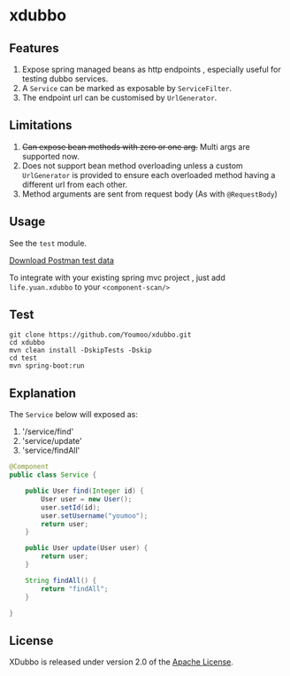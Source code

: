 xdubbo
======

## Features

1. Expose spring managed beans as http endpoints , especially useful for testing dubbo services.
2. A `Service` can be marked as exposable by `ServiceFilter`.
3. The endpoint url can be customised by `UrlGenerator`.

## Limitations

1. ~~Can expose bean methods with zero or one arg.~~ Multi args are supported now.
2. Does not support bean method overloading unless a custom `UrlGenerator` is provided to ensure each overloaded method having a different url from each other.
3. Method arguments are sent from request body (As with `@RequestBody`)

## Usage

See the `test` module.

[Download Postman test data](https://www.getpostman.com/collections/b87a452f355a01bf8a10)

To integrate with your existing spring mvc project , just add `life.yuan.xdubbo` to your `<component-scan/>`

## Test

```
git clone https://github.com/Youmoo/xdubbo.git
cd xdubbo
mvn clean install -DskipTests -Dskip
cd test
mvn spring-boot:run
```

## Explanation

The `Service` below will exposed as:

 1. '/service/find'
 2. 'service/update'
 3. 'service/findAll'
 
```java
@Component
public class Service {

    public User find(Integer id) {
        User user = new User();
        user.setId(id);
        user.setUsername("youmoo");
        return user;
    }

    public User update(User user) {
        return user;
    }

    String findAll() {
        return "findAll";
    }

}
```

## License

XDubbo is released under version 2.0 of the [Apache License][].

[Apache License]: http://www.apache.org/licenses/LICENSE-2.0